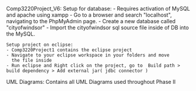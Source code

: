 Comp3220Project_V6:
	Setup for database:
	- Requires activation of MySQL and apache using xampp
	- Go to a browser and search "localhost", navigating to the
	  PhpMyAdmin page.
	- Create a new database called "cityofwindsor"
	- Import the cityofwindsor sql source file inside of DB into the
	  MySQL.

	Setup project on eclipse:
	- Comp3220Project1 contains the eclipse project
	- Navigate to your eclipse workspace in your folders and move
	  the file inside
	- Run eclipse and Right click on the project, go to  Build path >	  build dependency > Add external jar( jdbc connector )

UML Diagrams:
	Contains all UML Diagrams used throughout Phase II

    
